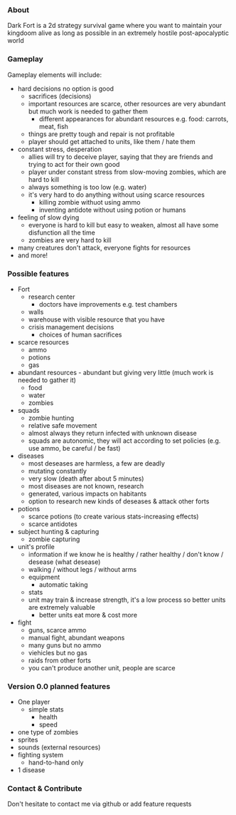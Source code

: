 ### About
Dark Fort is a 2d strategy survival game where you want to maintain your kingdoom alive as long as possible in an extremely hostile post-apocalyptic world

### Gameplay
Gameplay elements will include:
* hard decisions no option is good
    * sacrifices (decisions)
    * important resources are scarce, other resources are very abundant but much work is needed to gather them
        * different appearances for abundant resources e.g. food: carrots, meat, fish
    * things are pretty tough and repair is not profitable
    * player should get attached to units, like them / hate them
* constant stress, desperation
   * allies will try to deceive player, saying that they are friends and trying to act for their own good
    * player under constant stress from slow-moving zombies, which are hard to kill
    * always something is too low (e.g. water)
    * it's very hard to do anything without using scarce resources
        * killing zombie withuot using ammo
        * inventing antidote without using potion or humans
* feeling of slow dying
    * everyone is hard to kill but easy to weaken, almost all have some disfunction all the time
    * zombies are very hard to kill
* many creatures don't attack, everyone fights for resources
* and more!

### Possible features
- Fort
    - research center
        - doctors have improvements e.g. test chambers
    - walls
    - warehouse with visible resource that you have
    - crisis management decisions
        - choices of human sacrifices
- scarce resources
    - ammo
    - potions
    - gas
- abundant resources - abundant but giving very little (much work is needed to gather it)
    - food
    - water
    - zombies
- squads
    - zombie hunting
    - relative safe movement
    - almost always they return infected with unknown disease
    - squads are autonomic, they will act according to set policies (e.g. use ammo, be careful / be fast)
- diseases
    - most deseases are harmless, a few are deadly
    - mutating constantly
    - very slow (death after about 5 minutes)
    - most diseases are not known, research
    - generated, various impacts on habitants
    - option to research new kinds of deseases & attack other forts
- potions
     - scarce potions (to create various stats-increasing effects)
     - scarce antidotes
- subject hunting & capturing
    - zombie capturing
- unit's profile
    - information if we know he is healthy / rather healthy / don't know / desease (what desease)
    - walking / without legs / without arms
    - equipment
       - automatic taking
    - stats
    - unit may train & increase strength, it's a low process so better units are extremely valuable
      - better units eat more & cost more
 - fight
    - guns, scarce ammo
    - manual fight, abundant weapons
    - many guns but no ammo
    - viehicles but no gas
    - raids from other forts
    - you can't produce another unit, people are scarce

### Version 0.0 planned features
- One player    
    - simple stats
        - health
        - speed
- one type of zombies
- sprites
- sounds (external resources)
- fighting system
    - hand-to-hand only
- 1 disease

### Contact & Contribute
Don't hesitate to contact me via github or add feature requests

